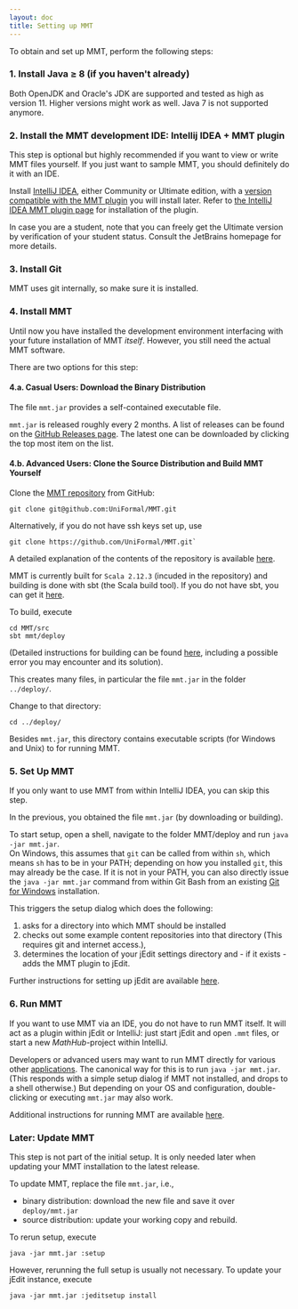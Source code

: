 ```yaml
---
layout: doc
title: Setting up MMT
---
```


To obtain and set up MMT, perform the following steps:

### 1. Install Java ≥ 8 (if you haven't already)

Both OpenJDK and Oracle's JDK are supported and tested as high as version 11. Higher versions might work as well. Java 7 is not supported anymore.

### 2. Install the MMT development IDE: Intellij IDEA + MMT plugin

This step is optional but highly recommended if you want to view or write MMT files yourself. If you just want to sample MMT, you should definitely do it with an IDE.

Install [IntelliJ IDEA](https://www.jetbrains.com/idea/), either Community or Ultimate edition, with a [version compatible with the MMT plugin](https://plugins.jetbrains.com/plugin/11450-mmt/versions) you will install later. Refer to [the IntelliJ IDEA MMT plugin page](https://uniformal.github.io/doc/applications/intellij) for installation of the plugin.

In case you are a student, note that you can freely get the Ultimate version by verification of your student status. Consult the JetBrains homepage for more details.

### 3. Install Git

MMT uses git internally, so make sure it is installed.

### 4. Install MMT

Until now you have installed the development environment interfacing with your future installation of MMT *itself*. However, you still need the actual MMT software.

There are two options for this step:

#### 4.a. Casual Users: Download the Binary Distribution

The file `mmt.jar` provides a self-contained executable file.

`mmt.jar` is released roughly every 2 months.
A list of releases can be found on the [GitHub Releases page](https://github.com/UniFormal/MMT/releases/). 
The latest one can be downloaded by clicking the top most item on the list. 

#### 4.b. Advanced Users: Clone the Source Distribution and Build MMT Yourself

Clone the [MMT repository](https://github.com/UniFormal/MMT) from GitHub:

```
git clone git@github.com:UniFormal/MMT.git
```

Alternatively, if you do not have ssh keys set up, use

```
git clone https://github.com/UniFormal/MMT.git`
```

A detailed explanation of the contents of the repository is available [here](repo).

MMT is currently built for `Scala 2.12.3` (incuded in the repository) and building is done with sbt (the Scala build tool).
If you do not have sbt, you can get it [here](http://www.scala-sbt.org/).

To build, execute

```
cd MMT/src
sbt mmt/deploy
```
 (Detailed instructions for building can be found [here](https://uniformal.github.io/doc/setup/sbt), including a possible error you may encounter and its solution).

This creates many files, in particular the file `mmt.jar` in the folder `../deploy/`.

Change to that directory:
```
cd ../deploy/
```

Besides `mmt.jar`, this directory contains executable scripts (for Windows and Unix) to for running MMT.

### 5. Set Up MMT

If you only want to use MMT from within IntelliJ IDEA, you can skip this step.

In the previous, you obtained the file `mmt.jar` (by downloading or building).

To start setup, open a shell, navigate to the folder MMT/deploy and run `java -jar mmt.jar`.<br>
On Windows, this assumes that `git` can be called from within `sh`, which means `sh` has to be in your PATH; depending on how you installed `git`, this may already be the case. If it is not in your PATH, you can also directly issue the `java -jar mmt.jar` command from within Git Bash from an existing [Git for Windows](https://gitforwindows.org/) installation.

This triggers the setup dialog which does the following:

1. asks for a directory into which MMT should be installed
2. checks out some example content repositories into that directory (This requires git and internet access.),
3. determines the location of your jEdit settings directory and - if it exists - adds the MMT plugin to jEdit.

Further instructions for setting up jEdit are available [here](jedit).

### 6. Run MMT

If you want to use MMT via an IDE, you do not have to run MMT itself.
It will act as a plugin within jEdit or IntelliJ: just start jEdit and open `.mmt` files, or start a new *MathHub*-project within IntelliJ.

Developers or advanced users may want to run MMT directly for various other [applications](../applications/).
The canonical way for this is to run `java -jar mmt.jar`.
(This responds with a simple setup dialog if MMT not installed, and drops to a shell otherwise.)
But depending on your OS and configuration, double-clicking or executing `mmt.jar` may also work.

Additional instructions for running MMT are available [here](running).

### Later: Update MMT

This step is not part of the initial setup.
It is only needed later when updating your MMT installation to the latest release.

To update MMT, replace the file `mmt.jar`, i.e.,

* binary distribution: download the new file and save it over `deploy/mmt.jar`
* source distribution: update your working copy and rebuild.

To rerun setup, execute

```
java -jar mmt.jar :setup
```

However, rerunning the full setup is usually not necessary. 
To update your jEdit instance, execute

```
java -jar mmt.jar :jeditsetup install
```
